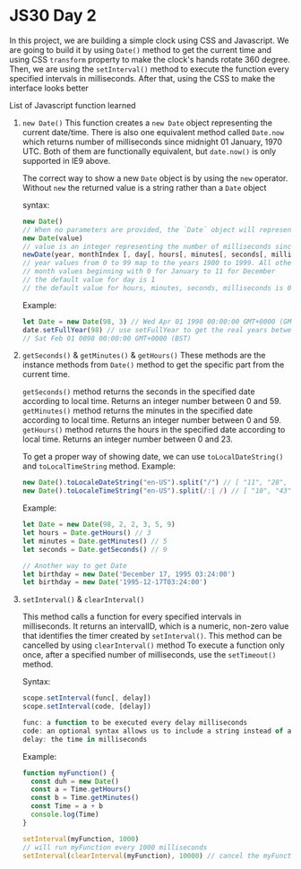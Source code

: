 # JS30 Day 2

In this project, we are building a simple clock using CSS and Javascript. We are going to build it by using `Date()` method to get the current time and using CSS `transform` property to make the clock's hands rotate 360 degree. Then, we are using the `setInterval()` method to execute the function every specified intervals in milliseconds. After that, using the CSS to make the interface looks better

List of Javascript function learned
1. `new Date()`
   This function creates a `new Date` object representing the current date/time. There is also one equivalent method called `Date.now` which returns number of milliseconds since midnight 01 January, 1970 UTC. Both of them are functionally equivalent, but `date.now()` is only supported in IE9 above.

   The correct way to show a new `Date` object is by using the `new` operator. Without `new` the returned value is a string rather than a `Date` object

   syntax:
   ```Javascript
   new Date()
   // When no parameters are provided, the `Date` object will represent the current time
   new Date(value)
   // value is an integer representing the number of milliseconds since January 1, 1970
   newDate(year, monthIndex [, day[, hours[, minutes[, seconds[, milliseconds]]]]]])
   // year values from 0 to 99 map to the years 1900 to 1999. All other values are the actual year
   // month values beginning with 0 for January to 11 for December
   // the default value for day is 1
   // the default value for hours, minutes, seconds, milliseconds is 0
   ```

   Example:
   ```Javascript
   let Date = new Date(98, 3) // Wed Apr 01 1998 00:00:00 GMT+0000 (GMT)
   date.setFullYear(98) // use setFullYear to get the real years between 0 and 99
   // Sat Feb 01 0098 00:00:00 GMT+0000 (BST)
   ```

2. `getSeconds()` & `getMinutes()` & `getHours()`
   These methods are the instance methods from `Date()` method to get the specific part from the current time.

   `getSeconds()` method returns the seconds in the specified date according to local time. Returns an integer number between 0 and 59.
   `getMinutes()` method returns the minutes in the specified date according to local time. Returns an integer number between 0 and 59.
   `getHours()` method returns the hours in the specified date according to local time. Returns an integer number between 0 and 23.

   To get a proper way of showing date, we can use `toLocalDateString()` and `toLocalTimeString` method. Example:
   ```Javascript
   new Date().toLocaleDateString("en-US").split("/") // [ "11", "28", "2020" ]
   new Date().toLocaleTimeString("en-US").split(/:| /) // [ "10", "43", "21", "PM" ]
   ```

   Example:
   ```Javascript
   let Date = new Date(98, 2, 2, 3, 5, 9)
   let hours = Date.getHours() // 3
   let minutes = Date.getMinutes() // 5
   let seconds = Date.getSeconds() // 9

   // Another way to get Date
   let birthday = new Date('December 17, 1995 03:24:00')
   let birthday = new Date('1995-12-17T03:24:00')
   ```

3. `setInterval()` & `clearInterval()`
   
   This method calls a function for every specified intervals in milliseconds. It returns an intervalID, which is a numeric, non-zero value that identifies the timer created by `setInterval()`. This method can be cancelled by using `clearInterval()` method
   To execute a function only once, after a specified number of milliseconds, use the `setTimeout()` method.

   Syntax:
   ```Javascript
   scope.setInterval(func[, delay])
   scope.setInterval(code, [delay])

   func: a function to be executed every delay milliseconds
   code: an optional syntax allows us to include a string instead of a function
   delay: the time in milliseconds
   ```
   Example:
   ```Javascript
   function myFunction() {
     const duh = new Date()
     const a = Time.getHours()
     const b = Time.getMinutes()
     const Time = a + b
     console.log(Time)
   }

   setInterval(myFunction, 1000) 
   // will run myFunction every 1000 milliseconds
   setInterval(clearInterval(myFunction), 10000) // cancel the myFunction's setInterval function for every 10 seconds
   ```